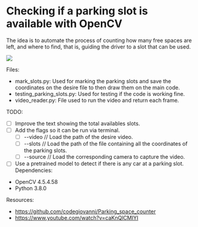 # Checking if a parking slot is available with OpenCV

The idea is to automate the process of counting how many free spaces are left, and where to find, that is, guiding the driver to a slot that can be used.

![](https://github.com/sudo-Erno/Parking-Counter/blob/master/media/Parking_gif1.gif)

Files:
* mark_slots.py: Used for marking the parking slots and save the coordinates on the desire file to then draw them on the main code.
* testing_parking_slots.py: Used for testing if the code is working fine.
* video_reader.py: File used to run the video and return each frame.


TODO:
* [ ] Improve the text showing the total availables slots.
* [ ] Add the flags so it can be run via terminal.
    * [ ] --video // Load the path of the desire video.
    * [ ] --slots // Load the path of the file containing all the coordinates of the parking slots.
    * [ ] --source // Load the corresponding camera to capture the video.
* [ ] Use a pretrained model to detect if there is any car at a parking slot.
Dependencies:
* OpenCV 4.5.4.58
* Python 3.8.0

Resources:
* https://github.com/codegiovanni/Parking_space_counter
* https://www.youtube.com/watch?v=caKnQlCMIYI
